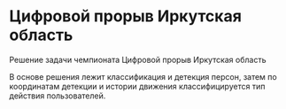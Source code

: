 # Цифровой прорыв Иркутская область
Решение задачи чемпионата Цифровой прорыв Иркутская область

В основе решения лежит классификация и детекция персон, затем по координатам детекции и истории движения классифицируется тип действия пользователей.
